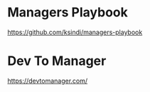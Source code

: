 # Managers Playbook
https://github.com/ksindi/managers-playbook

# Dev To Manager
https://devtomanager.com/

